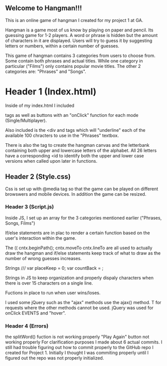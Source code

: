 ## Welcome to Hangman!!!
This is an online game of hangman I created for my project 1 at GA.

Hangman is a game most of us know by playing on paper and pencil. Its guessing game for 1-2 players. A word or phrase is hidden but the amount of characters in it are displayed. Users will try to guess it by suggesting letters or numbers, within a certain number of guesses.


This game of hangman contains 3 categories from users to choose from. Some contain both phrases and actual titles. While one category in particular ("Films") only contains popular movie titles. The other 2 categories are: "Phrases" and "Songs".



# Header 1 (Index.html)
Inside of my index.html I included <div></div> tags as well as buttons with an "onClick" function for each mode (Single/Multiplayer).

Also included is the <div and <id> tags which will "underline" each of the available 100 chracters to use in the "Phrases" textbox.

There is also the tag to create the hangman canvas and the letterbank containing both upper and lowercase letters of the alphabet. All 26 letters have a corresponding <id to identify both the upper and lower case versions when called upon later in functions.


## Header 2 (Style.css)

Css is set up with @media tag so that the game can be played on different browswers and mobile devices. In addition the game can be resized.




### Header 3 (Script.js)

Inside JS, I set up an array for the 3 categories mentioned earlier ("Phrases, Songs, Films")

If/else statements are in plac to render a certain function based on the user's interaction within the game.

The (( cntx.beginPath();
            cntx.moveTo
            cntx.lineTo are all used to actually draw the hangman and if/else statements keep track of what to draw as the number of  wrong guesses increases.

 Strings /// var placeKeep = 0;
    var countBack = ;

   Strings in JS to keep organization and properly dispaly characters when there is over 15 characters on a single line.

   Fuctions in place to run when user wins/loses.




I used some jQuery such as the "ajax" methods use the ajax() method. T for requests where the other methods cannot be used.
jQuery was used for onClick EVENTS and "hover".


### Header 4 (Errors)
the splitWord() fuction is not working properly
"Play Again" button not working properly
For clarification purposes I made about 6 actual commits. I still had trouble figuring out how to commit properly to the GitHub repo I created for Project 1. Initially I thought I was commiting properly until I figured out the repo was not properly initialized.  
